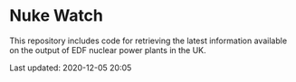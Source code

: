 # Nuke Watch

This repository includes code for retrieving the latest information available on the output of EDF nuclear power plants in the UK.

Last updated: 2020-12-05 20:05